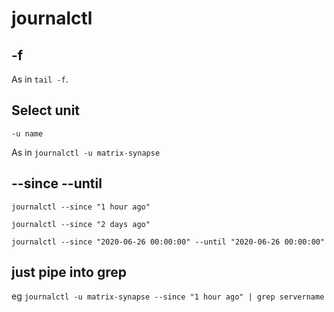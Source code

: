 # journalctl

## -f

As in `tail -f`.

## Select unit

`-u name`

As in `journalctl -u matrix-synapse`

## --since --until

`journalctl --since "1 hour ago"`

`journalctl --since "2 days ago"`

`journalctl --since "2020-06-26 00:00:00" --until "2020-06-26 00:00:00"`

## just pipe into grep

eg
`journalctl -u matrix-synapse --since "1 hour ago" | grep servername`
